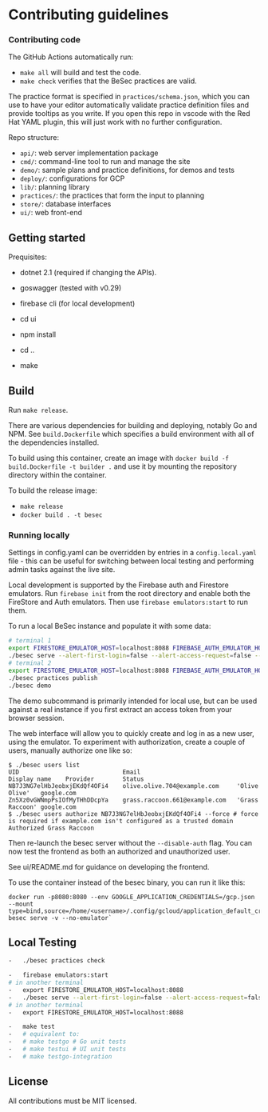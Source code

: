 # Contributing guidelines

### Contributing code

The GitHub Actions automatically run:

-   `make all` will build and test the code.
-   `make check` verifies that the BeSec practices are valid.

The practice format is specified in `practices/schema.json`, which you can use
to have your editor automatically validate practice definition files and
provide tooltips as you write. If you open this repo in vscode with the Red Hat
YAML plugin, this will just work with no further configuration.

Repo structure:

-   `api/`: web server implementation package
-   `cmd/`: command-line tool to run and manage the site
-   `demo/`: sample plans and practice definitions, for demos and tests
-   `deploy/`: configurations for GCP
-   `lib/`: planning library
-   `practices/`: the practices that form the input to planning
-   `store/`: database interfaces
-   `ui/`: web front-end

## Getting started

Prequisites:

-   dotnet 2.1 (required if changing the APIs).
-   goswagger (tested with v0.29)
-   firebase cli (for local development)

-   cd ui
-   npm install
-   cd ..
-   make

## Build

Run `make release`.

There are various dependencies for building and deploying, notably Go and NPM.
See `build.Dockerfile` which specifies a build environment with all of the
dependencies installed.

To build using this container, create an image with `docker build -f build.Dockerfile -t builder .` and use it by mounting the repository directory
within the container.

To build the release image:

-   `make release`
-   `docker build . -t besec`

### Running locally

Settings in config.yaml can be overridden by entries in a `config.local.yaml`
file - this can be useful for switching between local testing and performing
admin tasks against the live site.

Local development is supported by the Firebase auth and Firestore emulators.
Run `firebase init` from the root directory and enable both the FireStore and
Auth emulators. Then use `firebase emulators:start` to run them.

To run a local BeSec instance and populate it with some data:

```sh
# terminal 1
export FIRESTORE_EMULATOR_HOST=localhost:8088 FIREBASE_AUTH_EMULATOR_HOST=localhost:9099
./besec serve --alert-first-login=false --alert-access-request=false --disable-auth
# terminal 2
export FIRESTORE_EMULATOR_HOST=localhost:8088 FIREBASE_AUTH_EMULATOR_HOST=localhost:9099
./besec practices publish
./besec demo
```

The demo subcommand is primarily intended for local use, but can be used
against a real instance if you first extract an access token from your browser
session.

The web interface will allow you to quickly create and log in as a new user,
using the emulator. To experiment with authorization, create a couple of users,
manually authorize one like so:

```
$ ./besec users list
UID                             Email                           Display name    Provider        Status
NB7J3NG7elHbJeobxjEKdQf4OFi4    olive.olive.704@example.com     'Olive Olive'   google.com
Zn5Xz0vGWNmpPsIOfMyTHhDDcpYa    grass.raccoon.661@example.com   'Grass Raccoon' google.com
$ ./besec users authorize NB7J3NG7elHbJeobxjEKdQf4OFi4 --force # force is required if example.com isn't configured as a trusted domain
Authorized Grass Raccoon
```

Then re-launch the besec server without the `--disable-auth` flag. You can now
test the frontend as both an authorized and unauthorized user.

See ui/README.md for guidance on developing the frontend.

To use the container instead of the besec binary, you can run it like this:

    docker run -p8080:8080 --env GOOGLE_APPLICATION_CREDENTIALS=/gcp.json --mount type=bind,source=/home/<username>/.config/gcloud/application_default_credentials.json,destination=/gcp.json besec serve -v --no-emulator`

## Local Testing

```sh
-   ./besec practices check

-   firebase emulators:start
# in another terminal
-   export FIRESTORE_EMULATOR_HOST=localhost:8088
-   ./besec serve --alert-first-login=false --alert-access-request=false --port=8081 --disable-auth
# in another terminal
-   export FIRESTORE_EMULATOR_HOST=localhost:8088

-   make test
-   # equivalent to:
-   # make testgo # Go unit tests
-   # make testui # UI unit tests
-   # make testgo-integration
```

## License

All contributions must be MIT licensed.
